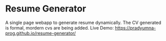 # Resume Generator
A single page webapp to generate resume dynamically.
The CV generated is formal, mordern cvs are being added.
Live Demo: https://pradyumna-prog.github.io/resume-generator/
